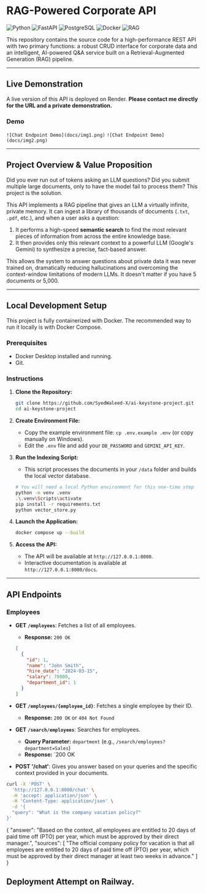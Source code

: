 # RAG-Powered Corporate API

![Python](https://img.shields.io/badge/Python-3.11-blue) ![FastAPI](https://img.shields.io/badge/FastAPI-green) ![PostgreSQL](https://img.shields.io/badge/PostgreSQL-16-blue) ![Docker](https://img.shields.io/badge/Docker-blue) ![RAG](https://img.shields.io/badge/AI-RAG-purple)

This repository contains the source code for a high-performance REST API with two primary functions: a robust CRUD interface for corporate data and an intelligent, AI-powered Q&A service built on a Retrieval-Augmented Generation (RAG) pipeline.

---

## Live Demonstration

A live version of this API is deployed on Render. **Please contact me directly for the URL and a private demonstration.**

### Demo 
`![Chat Endpoint Demo](docs/img1.png)`
`![Chat Endpoint Demo](docs/img2.png)`


---

## Project Overview & Value Proposition

Did you ever run out of tokens asking an LLM questions? Did you submit multiple large documents, only to have the model fail to process them? This project is the solution.

This API implements a RAG pipeline that gives an LLM a virtually infinite, private memory. It can ingest a library of thousands of documents (`.txt`, `.pdf`, etc.), and when a user asks a question:
1.  It performs a high-speed **semantic search** to find the most relevant pieces of information from across the entire knowledge base.
2.  It then provides only this relevant context to a powerful LLM (Google's Gemini) to synthesize a precise, fact-based answer.

This allows the system to answer questions about private data it was never trained on, dramatically reducing hallucinations and overcoming the context-window limitations of modern LLMs. It doesn't matter if you have 5 documents or 5,000.


---

## Local Development Setup

This project is fully containerized with Docker. The recommended way to run it locally is with Docker Compose.

### Prerequisites
*   Docker Desktop installed and running.
*   Git.

### Instructions
1.  **Clone the Repository:**
    ```bash
    git clone https://github.com/SyedWaleed-X/ai-keystone-project.git
    cd ai-keystone-project
    ```
2.  **Create Environment File:**
    *   Copy the example environment file: `cp .env.example .env` (or copy manually on Windows).
    *   Edit the `.env` file and add your `DB_PASSWORD` and `GEMINI_API_KEY`.

3.  **Run the Indexing Script:**
    *   This script processes the documents in your `/data` folder and builds the local vector database.
    ```bash
    # You will need a local Python environment for this one-time step
    python -m venv .venv
    .\.venv\Scripts\activate
    pip install -r requirements.txt
    python vector_store.py
    ```

4.  **Launch the Application:**
    ```bash
    docker compose up --build
    ```

5.  **Access the API:**
    *   The API will be available at `http://127.0.0.1:8000`.
    *   Interactive documentation is available at `http://127.0.0.1:8000/docs`.

---

## API Endpoints

### Employees

*   **GET `/employees`**: Fetches a list of all employees.
    *   **Response:** `200 OK`
      ```json
      [
        {
          "id": 1,
          "name": "John Smith",
          "hire_date": "2024-03-15",
          "salary": 70000,
          "department_id": 1
        }
      ]
      ```

*   **GET `/employees/{employee_id}`**: Fetches a single employee by their ID.
    *   **Response:** `200 OK` or `404 Not Found`

*   **GET `/search/employees`**: Searches for employees.
    *   **Query Parameter:** `department` (e.g., `/search/employees?department=Sales`)
    *   **Response:** `200 OK

*   **POST '/chat'**: Gives you answer based on your queries and the specific context provided in your documents.

```bash
curl -X 'POST' \
  'http://127.0.0.1:8000/chat' \
  -H 'accept: application/json' \
  -H 'Content-Type: application/json' \
  -d '{
  "query": "What is the company vacation policy?"
}'
```
{
  "answer": "Based on the context, all employees are entitled to 20 days of paid time off (PTO) per year, which must be approved by their direct manager.",
  "sources": [
    "The official company policy for vacation is that all employees are entitled to 20 days of paid time off (PTO) per year, which must be approved by their direct manager at least two weeks in advance."
  ]
}

## Deployment Attempt on Railway.







